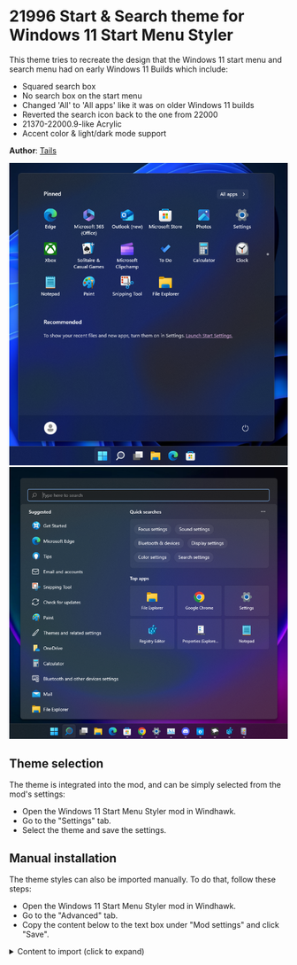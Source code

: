 # 21996 Start & Search theme for Windows 11 Start Menu Styler

This theme tries to recreate the design that the Windows 11 start menu and search menu had on early Windows 11 Builds
which include:
* Squared search box
* No search box on the start menu
* Changed 'All' to 'All apps' like it was on older Windows 11 builds
* Reverted the search icon back to the one from 22000
* 21370-22000.9-like Acrylic
* Accent color & light/dark mode support

**Author**: [Tails](https://github.com/milesprower2293)

![Screenshot](screenshot.png) \
![Screenshot](screenshot-search.png)

## Theme selection

The theme is integrated into the mod, and can be simply selected from the mod's
settings:

* Open the Windows 11 Start Menu Styler mod in Windhawk.
* Go to the "Settings" tab.
* Select the theme and save the settings.

## Manual installation

The theme styles can also be imported manually. To do that, follow these steps:

* Open the Windows 11 Start Menu Styler mod in Windhawk.
* Go to the "Advanced" tab.
* Copy the content below to the text box under "Mod settings" and click "Save".

<details>
<summary>Content to import (click to expand)</summary>

```json
{
"controlStyles[0].target":"Border#TaskbarSearchBackground",
"controlStyles[0].styles[0]":"CornerRadius=4",
"controlStyles[0].styles[1]":"BorderThickness=0,0,0,0",
"controlStyles[0].styles[2]":"Height=33",
"controlStyles[0].styles[3]":"BorderBrush:=<SolidColorBrush Color=\"{ThemeResource ControlStrokeColorDefault}\"/>",
"controlStyles[1].target":"StartDocked.SearchBoxToggleButton > Grid > ContentPresenter > TextBlock#PlaceholderText",
"controlStyles[1].styles[0]":"Margin=0,0,0,2",
"controlStyles[2].target":"StartDocked.SearchBoxToggleButton#StartMenuSearchBox > Grid > Border#BorderElement",
"controlStyles[2].styles[0]":"BorderThickness=0,0,0,2",
"controlStyles[2].styles[1]":"BorderBrush:=<SolidColorBrush Color=\"{ThemeResource SystemAccentColorLight1}\"/>",
"controlStyles[3].target":"StartDocked.SearchBoxToggleButton > Grid > FontIcon > Grid > TextBlock",
"controlStyles[3].styles[0]":"Foreground:=<SolidColorBrush Color=\"gray\" />",
"controlStyles[3].styles[1]":"Margin=0,0,0,1",
"controlStyles[3].styles[2]":"Transform3D:=<CompositeTransform3D RotationY=\"180\" TranslateX=\"16\" />",
"controlStyles[4].target":"Microsoft.UI.Xaml.Controls.AnimatedIcon#SearchIconPlayer",
"controlStyles[4].styles[0]":"Visibility=1",
"controlStyles[4].styles[1]":"FlowDirection=1",
"controlStyles[4].styles[2]":"Transform3D:=<CompositeTransform3D RotationY=\"180\" TranslateX=\"16\" />",
"controlStyles[5].target":"FontIcon#SearchBoxOnTaskbarSearchGlyph",
"controlStyles[5].styles[0]":"Visibility=0",
"controlStyles[5].styles[1]":"Foreground:=<SolidColorBrush Color=\"gray\" />",
"controlStyles[5].styles[2]":"FlowDirection=1",
"controlStyles[5].styles[3]":"FontFamily=Segoe Fluent Icons",
"controlStyles[5].styles[4]":"RequestedTheme=1",
"controlStyles[5].styles[5]":"Transform3D:=<CompositeTransform3D RotationY=\"180\" TranslateX=\"23\" TranslateY=\"0.5\" />",
"controlStyles[5].styles[6]":"FontSize=17",
"controlStyles[6].target":"StartDocked.SearchBoxToggleButton#StartMenuSearchBox > Grid",
"controlStyles[6].styles[0]":"BorderBrush:=<SolidColorBrush Color=\"{ThemeResource ControlStrokeColorDefault}\"/>",
"controlStyles[6].styles[1]":"BorderThickness=1,1,1,0","controlStyles[6].styles[2]":"CornerRadius=4",
"controlStyles[7].target":"Cortana.UI.Views.RichSearchBoxControl#SearchBoxControl > Grid#RootGrid",
"controlStyles[7].styles[0]":"CornerRadius=4",
"controlStyles[7].styles[1]":"BorderBrush:=<SolidColorBrush Color=\"{ThemeResource SystemAccentColorLight1}\" />",
"controlStyles[7].styles[2]":"BorderThickness=2,2,2,2",
"controlStyles[7].styles[3]":"Margin=-2,-0,0,-2",
"controlStyles[8].target":"StartDocked.SearchBoxToggleButton",
"controlStyles[8].styles[0]":"CornerRadius=4",
"controlStyles[8].styles[1]":"Height=40",
"controlStyles[9].target":"Windows.UI.Xaml.Controls.Grid#SearchBoxOnTaskbarGleamContainer",
"controlStyles[9].styles[0]":"CornerRadius=4",
"controlStyles[10].target":"Windows.UI.Xaml.Controls.Grid#SearchBoxOnTaskbarGleamImageContainer",
"controlStyles[10].styles[0]":"CornerRadius=4",
"controlStyles[10].styles[1]":"Transform3D:=<CompositeTransform3D TranslateX=\"1.8\" />",
"controlStyles[11].target":"Windows.UI.Xaml.Controls.Image#SearchIconOff",
"controlStyles[11].styles[0]":"Transform3D:=<CompositeTransform3D RotationY=\"180\" TranslateX=\"16\" TranslateY=\"-1\" />",
"controlStyles[12].target":"Windows.UI.Xaml.Controls.Image#SearchIconOn",
"controlStyles[12].styles[0]":"Transform3D:=<CompositeTransform3D RotationY=\"180\" TranslateX=\"16\" TranslateY=\"-1\" />",
"controlStyles[13].target":"Windows.UI.Xaml.Controls.Button#ShowAllAppsButton > Windows.UI.Xaml.Controls.ContentPresenter#ContentPresenter > Windows.UI.Xaml.Controls.StackPanel > Windows.UI.Xaml.Controls.TextBlock#ShowAllAppsButtonText",
"controlStyles[13].styles[0]":"Text=All apps",
"controlStyles[14].target":"Windows.UI.Xaml.Controls.TextBlock#AllAppsHeading",
"controlStyles[14].styles[0]":"Text=All apps",
"controlStyles[15].target":"StartDocked.SearchBoxToggleButton",
"controlStyles[15].styles[0]":"Height=0",
"controlStyles[15].styles[1]":"Margin=0,0,0,32",
"controlStyles[16].target":"StartDocked.LauncherFrame",
"controlStyles[16].styles[0]":"Height=670",
"controlStyles[17].target":"Windows.UI.Xaml.Controls.Grid#InnerContent",
"controlStyles[17].styles[0]":"Margin=0,0,0,0",
"controlStyles[18].target":"Cortana.UI.Views.HostedWebViewControl#QueryFormulationHostedWebView",
"controlStyles[18].styles[0]":"Background:=<AcrylicBrush TintColor=\"{ThemeResource SystemChromeMediumColor}\" TintOpacity=\"1\" TintLuminosityOpacity=\"1\" FallbackColor=\"{ThemeResource SystemChromeLowColor}\" />",
"controlStyles[19].target":"Windows.UI.Xaml.Controls.Grid#QueryFormulationRoot",
"controlStyles[19].styles[0]":"CornerRadius=10",
"controlStyles[20].target":"Windows.UI.Xaml.Controls.Border#AcrylicBorder",
"controlStyles[20].styles[0]":"Opacity=0.5",
"controlStyles[21].target":"Windows.UI.Xaml.Controls.Grid#MainContent",
"controlStyles[21].styles[0]":"Background:=<AcrylicBrush TintColor=\"{ThemeResource SystemChromeMediumColor}\" TintOpacity=\"0\" TintLuminosityOpacity=\"0.5\" FallbackColor=\"{ThemeResource SystemChromeLowColor}\" />",
"controlStyles[21].styles[1]":"CornerRadius=7",
"controlStyles[22].target":"Windows.UI.Xaml.Controls.Border#AppBorder",
"controlStyles[22].styles[0]":"Background:=<AcrylicBrush TintColor=\"{ThemeResource SystemChromeMediumColor}\" TintOpacity=\"0\" TintLuminosityOpacity=\"0.7\" FallbackColor=\"{ThemeResource SystemChromeLowColor}\" />"
}
```
</details>
